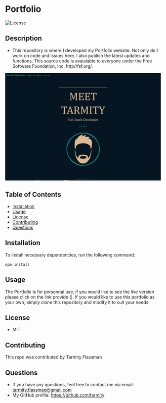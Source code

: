 # Portfolio
![License](https://img.shields.io/github/license/tarmity/portfolio)

## Description
  * This repository is where I developed my Portfolio website. Not only do I work on code and issues here. I also publish the latest updates and functions. This source code is avaialable to everyone under the Free Software Foundation, Inc. http//fsf.org/.
  
  ![img](https://github.com/Tarmity/portfolio/blob/master/src/components/CardPort/img/portfolio.png?raw=true)
  

  ## Table of Contents
  * [Installation](#installation)
  * [Usage](#Usage)
  * [License](#License)
  * [Contributing](#Contributing)
  * [Questions](#Questions)
  

  ## Installation
  To install necessary dependencies, run the following command:
  
    npm install

  ## Usage
  The Portfolio is for personnal use, if you would like to see the live version please click on the link provide (). If you would like to use this portfolio as your own, simply clone this repository and modify it to suit your needs. 
  
  

  ## License
  * MIT

  ## Contributing
  This repo was contributed by Tarmity Flassman

  ## Questions
  * If you have any questions, feel free to contact me via email: tarmity.flassman@gmail.com
  * My GitHub profile: https://github.com/tarmity
